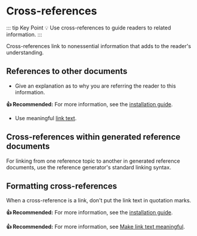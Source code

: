 # Cross-references

::: tip Key Point
:bulb: Use cross-references to guide readers to related information.
:::

Cross-references link to nonessential information that adds to the reader's understanding.

## References to other documents

- Give an explanation as to why you are referring the reader to this information.

**:thumbsup: Recommended:**  For more information, see the [installation guide](https://docs.plone.org).

- Use meaningful [link text](link-text.md "Link text docs").

## Cross-references within generated reference documents

For linking from one reference topic to another in generated reference documents, use the reference generator's standard linking syntax.

## Formatting cross-references

When a cross-reference is a link, don't put the link text in quotation marks.

**:thumbsup: Recommended:** For more information, see the [installation guide](https://docs.plone.org).

**:thumbsup: Recommended:** For more information, see [Make link text meaningful](https://www.w3.org/WAI/tips/writing/#make-link-text-meaningful).
